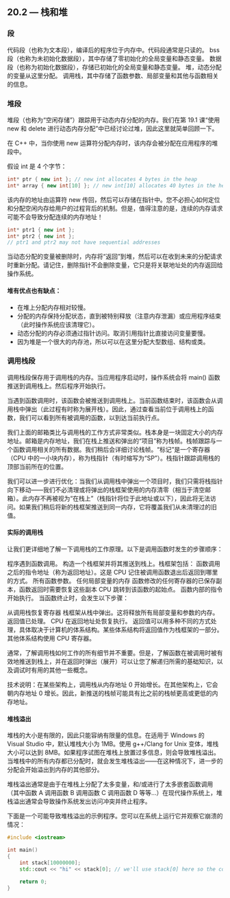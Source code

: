 ## 20.2 — 栈和堆

### 段

代码段（也称为文本段），编译后的程序位于内存中。代码段通常是只读的。
bss 段（也称为未初始化数据段），其中存储了零初始化的全局变量和静态变量。
数据段（也称为初始化数据段），存储已初始化的全局变量和静态变量。
堆，动态分配的变量从这里分配。
调用栈，其中存储了函数参数、局部变量和其他与函数相关的信息。


### 堆段

堆段（也称为“空闲存储”）跟踪用于动态内存分配的内存。我们在第 19.1 课“使用 new 和 delete 进行动态内存分配”中已经讨论过堆，因此这里就简单回顾一下。

在 C++ 中，当你使用 new 运算符分配内存时，该内存会被分配在应用程序的堆段中。

假设 int 是 4 个字节：

```c++
int* ptr { new int }; // new int allocates 4 bytes in the heap
int* array { new int[10] }; // new int[10] allocates 40 bytes in the heap
```

该内存的地址由运算符 new 传回，然后可以存储在指针中。您不必担心如何定位和分配空闲内存给用户的过程背后的机制。但是，值得注意的是，连续的内存请求可能不会导致分配连续的内存地址！

```c++
int* ptr1 { new int };
int* ptr2 { new int };
// ptr1 and ptr2 may not have sequential addresses
```

当动态分配的变量被删除时，内存将“返回”到堆，然后可以在收到未来的分配请求时重新分配。请记住，删除指针不会删除变量，它只是将关联地址处的内存返回给操作系统。

#### 堆有优点也有缺点：

- 在堆上分配内存相对较慢。
- 分配的内存保持分配状态，直到被特别释放（注意内存泄漏）或应用程序结束（此时操作系统应该清理它）。
- 动态分配的内存必须通过指针访问。取消引用指针比直接访问变量要慢。
- 因为堆是一个很大的内存池，所以可以在这里分配大型数组、结构或类。

### 调用栈段

调用栈段保存用于调用栈的内存。当应用程序启动时，操作系统会将 main() 函数推送到调用栈上。然后程序开始执行。

当遇到函数调用时，该函数会被推送到调用栈上。当前函数结束时，该函数会从调用栈中弹出（此过程有时称为展开栈）。因此，通过查看当前位于调用栈上的函数，我们可以看到所有被调用的函数，以到达当前执行点。

我们上面的邮箱类比与调用栈的工作方式非常类似。栈本身是一块固定大小的内存地址。邮箱是内存地址，我们在栈上推送和弹出的“项目”称为栈帧。栈帧跟踪与一个函数调用相关的所有数据。我们稍后会详细讨论栈帧。“标记”是一个寄存器（CPU 中的一小块内存），称为栈指针（有时缩写为“SP”）。栈指针跟踪调用栈的顶部当前所在的位置。

我们可以进一步进行优化：当我们从调用栈中弹出一个项目时，我们只需将栈指针向下移动——我们不必清理或将弹出的栈框架使用的内存清零（相当于清空邮箱）。此内存不再被视为“在栈上”（栈指针将位于此地址或以下），因此将无法访问。如果我们稍后将新的栈框架推送到同一内存，它将覆盖我们从未清理过的旧值。

#### 实际的调用栈

让我们更详细地了解一下调用栈的工作原理。以下是调用函数时发生的步骤顺序：

程序遇到函数调用。
构造一个栈框架并将其推送到栈上。栈框架包括：
函数调用之后的指令地址（称为返回地址）。这是 CPU 记住被调用函数退出后返回到哪里的方式。
所有函数参数。
任何局部变量的内存
函数修改的任何寄存器的已保存副本，函数返回时需要恢复这些副本
CPU 跳转到该函数的起始点。
函数内部的指令开始执行。
当函数终止时，会发生以下步骤：

从调用栈恢复寄存器
栈框架从栈中弹出。这将释放所有局部变量和参数的内存。
返回值已处理。
CPU 在返回地址处恢复执行。
返回值可以用多种不同的方式处理，具体取决于计算机的体系结构。某些体系结构将返回值作为栈框架的一部分。其他体系结构使用 CPU 寄存器。

通常，了解调用栈如何工作的所有细节并不重要。但是，了解函数在被调用时被有效地推送到栈上，并在返回时弹出（展开）可以让您了解递归所需的基础知识，以及调试时有用的其他一些概念。

技术说明：在某些架构上，调用栈从内存地址 0 开始增长。在其他架构上，它会朝内存地址 0 增长。因此，新推送的栈帧可能具有比之前的栈帧更高或更低的内存地址。

#### 堆栈溢出

堆栈的大小是有限的，因此只能容纳有限量的信息。在适用于 Windows 的 Visual Studio 中，默认堆栈大小为 1MB。使用 g++/Clang for Unix 变体，堆栈大小可以达到 8MB。如果程序试图在堆栈上放置过多信息，则会导致堆栈溢出。当堆栈中的所有内存都已分配时，就会发生堆栈溢出——在这种情况下，进一步的分配会开始溢出到内存的其他部分。

堆栈溢出通常是由于在堆栈上分配了太多变量，和/或进行了太多嵌套函数调用（其中函数 A 调用函数 B 调用函数 C 调用函数 D 等等...）在现代操作系统上，堆栈溢出通常会导致操作系统发出访问冲突并终止程序。

下面是一个可能导致堆栈溢出的示例程序。您可以在系统上运行它并观察它崩溃的情况：

```c++
#include <iostream>

int main()
{
    int stack[10000000];
    std::cout << "hi" << stack[0]; // we'll use stack[0] here so the compiler won't optimize the array away

    return 0;
}
```